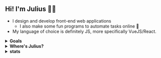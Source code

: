 ## Hi! I'm Julius 🏄🏿

* I design and develop front-end web applications
  * I also make some fun programs to automate tasks online 🥰
* My language of choice is definitely JS, more specifically VueJS/React. 

<details>
 <summary><b> Goals</b></summary>
 
 
- [x] Master VueJS
- [ ] Learn Java
- [ ] Learn Python
- [ ] Finish my personal site
- [ ] Give you a ~~hug?~~ an e-hug 😊
 </details>

<details> 
 <summary> <b>Where's Julius?</b></summary>
   <ul>
    <li><a href="https://github.com/california">Github</a></li>
    <li><a href="https://codepen.io/california">Codepen</a></li>
    <li><a href="https://twitter.com/70I2">Twitter</a></li>
    <li><a href="https://medium.com/@unsettling">Medium</a></li>
     <li><a href="https://letterboxd.com/1111/">Letterboxd</a></li>
   </ul>
 </details>
<details>
 <summary> <b> stats </b> </summary>
  
  <img src="https://github-readme-stats.vercel.app/api?username=california&show_icons=true&theme=great-gatsby"> </img>
 <br>
</details>


